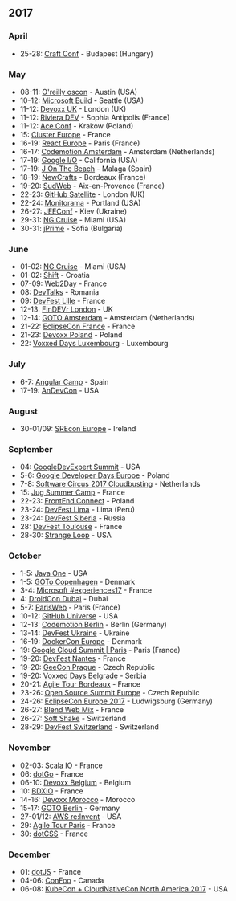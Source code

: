 
## 2017

### April

* 25-28: [Craft Conf](https://craft-conf.com/) - Budapest (Hungary)

### May

* 08-11: [O'reilly oscon](https://conferences.oreilly.com/oscon/oscon-tx) - Austin (USA)
* 10-12: [Microsoft Build](https://build.microsoft.com/) - Seattle (USA)
* 11-12: [Devoxx UK](http://www.devoxx.co.uk) - London (UK)
* 11-12: [Riviera DEV](https://rivieradev.fr/) - Sophia Antipolis (France)
* 11-12: [Ace Conf](http://www.aceconf.com/) -  Krakow (Poland)
* 15: [Cluster Europe](https://clustereurope.org/) - France
* 16-19: [React Europe](https://www.react-europe.org/) - Paris (France)
* 16-17: [Codemotion Amsterdam](http://amsterdam2017.codemotionworld.com/) - Amsterdam (Netherlands)
* 17-19: [Google I/O](https://events.google.com/io/) - California (USA)
* 17-19: [J On The Beach](https://jonthebeach.com/) - Malaga (Spain)
* 18-19: [NewCrafts](http://ncrafts.io/) - Bordeaux (France)
* 19-20: [SudWeb](https://sudweb.fr/) - Aix-en-Provence (France)
* 22-23: [GitHub Satellite](https://githubuniverse.com/satellite/) - London (UK)
* 22-24: [Monitorama](http://monitorama.com/) - Portland (USA)
* 26-27: [JEEConf](http://jeeconf.com/) - Kiev (Ukraine)
* 29-31: [NG Cruise](https://ngcruise.com/#/) - Miami (USA)
* 30-31: [jPrime](http://jprime.io/) - Sofia (Bulgaria)

### June

* 01-02: [NG Cruise](https://ngcruise.com/#/) - Miami (USA)
* 01-02: [Shift](http://shift.codeanywhere.com/) - Croatia
* 07-09: [Web2Day](https://web2day.co/) - France
* 08: [DevTalks](http://www.devtalks.ro/bucharest/) - Romania
* 09: [DevFest Lille](https://devfest.gdglille.org/) - France
* 12-13: [FinDEVr London](http://findevr.com/) - UK
* 12-14: [GOTO Amsterdam](https://blog.gotocon.com/conferences/) - Amsterdam (Netherlands)
* 21-22: [EclipseCon France](https://www.eclipsecon.org/france2017/) - France
* 21-23: [Devoxx Poland](http://devoxx.pl) - Poland
* 22: [Voxxed Days Luxembourg](https://voxxeddays.com/luxembourg/) - Luxembourg

### July

* 6-7: [Angular Camp](https://angularcamp.org/) - Spain
* 17-19: [AnDevCon](http://www.andevcon.com/) - USA

### August

* 30-01/09: [SREcon Europe](https://www.usenix.org/conference/srecon17europe) - Ireland

### September

* 04: [GoogleDevExpert Summit](https://twitter.com/GoogleDevExpert) - USA
* 5-6: [Google Developer Days Europe](https://developers.google.com/events/gdd-europe/) - Poland
* 7-8: [Software Circus 2017 Cloudbusting](http://cloudbusting.softwarecircus.io/) - Netherlands
* 15: [Jug Summer Camp](http://www.jugsummercamp.org/) - France
* 22-23: [FrontEnd Connect](http://www.frontend-connect.io/) - Poland
* 23-24: [DevFest Lima](https://www.joinnus.com/PE/charlas-y-conferencias/lima-devfest-lima-2017-12475) - Lima (Peru)
* 23-24: [DevFest Siberia](https://gdg-siberia.com/) - Russia
* 28: [DevFest Toulouse](https://devfesttoulouse.fr) - France
* 28-30: [Strange Loop](https://www.thestrangeloop.com/) - USA

### October

* 1-5: [Java One](https://www.oracle.com/javaone/index.html) - USA
* 1-5: [GOTo Copenhagen](https://blog.gotocon.com/conferences/) - Denmark
* 3-4: [Microsoft #experiences17](https://experiences17.microsoft.fr/) - France
* 4: [DroidCon Dubai](http://droidcon.ae/) - Dubai
* 5-7: [ParisWeb](https://www.paris-web.fr/) - Paris (France)
* 10-12: [GitHub Universe](https://githubuniverse.com/) - USA
* 12-13: [Codemotion Berlin](http://berlin2017.codemotionworld.com/) - Berlin (Germany)
* 13-14: [DevFest Ukraine](https://devfest.ch/) - Ukraine
* 16-19: [DockerCon Europe](https://europe-2017.dockercon.com/) - Denmark
* 19: [Google Cloud Summit | Paris](https://cloudplatformonline.com/Summit-Paris-2017.html) - Paris (France)
* 19-20: [DevFest Nantes](https://devfest.gdgnantes.com/) - France
* 19-20: [GeeCon Prague](http://2017.geecon.cz) - Czech Republic
* 19-20: [Voxxed Days Belgrade](https://belgrade.voxxeddays.com/) - Serbia
* 20-21: [Agile Tour Bordeaux](http://agiletourbordeaux.fr/) - France
* 23-26: [Open Source Summit Europe](https://osseu17.sched.com/event/C4AA) - Czech Republic
* 24-26: [EclipseCon Europe 2017](https://www.eclipsecon.org/europe2017) - Ludwigsburg (Germany)
* 26-27: [Blend Web Mix](http://www.blendwebmix.com/) - France
* 26-27: [Soft Shake](http://www.soft-shake.ch/) - Switzerland
* 28-29: [DevFest Switzerland](https://devfest.ch/) - Switzerland

### November

* 02-03: [Scala IO](http://scala.io) - France
* 06: [dotGo](http://www.dotgo.eu) - France
* 06-10: [Devoxx Belgium](https://devoxx.be) - Belgium
* 10: [BDXIO](http://bdx.io) - France
* 14-16: [Devoxx Morocco](http://www.devoxx.ma) - Morocco
* 15-17: [GOTO Berlin](https://blog.gotocon.com/conferences/) - Germany
* 27-01/12: [AWS re:Invent](https://reinvent.awsevents.com/) - USA
* 29: [Agile Tour Paris](http://at2017.agiletour.org/paris.html) - France
* 30: [dotCSS](http://www.dotcss.io) - France

### December

* 01: [dotJS](http://www.dotjs.io) - France
* 04-06: [ConFoo](https://confoo.ca/en) - Canada
* 06-08: [KubeCon + CloudNativeCon North America 2017](http://events.linuxfoundation.org/events/kubecon-and-cloudnativecon-north-america) - USA

